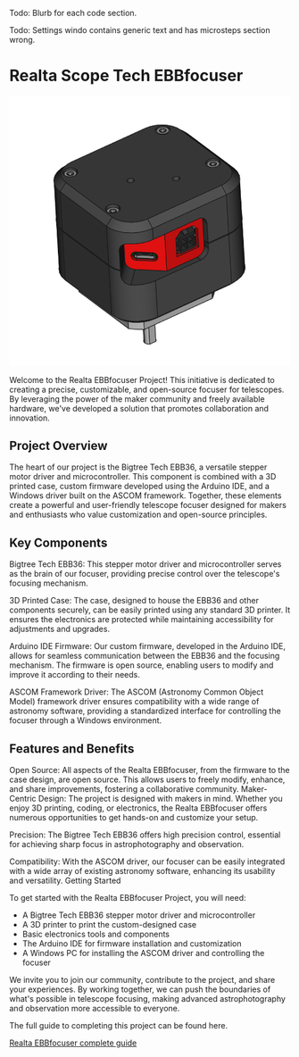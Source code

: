 Todo: Blurb for each code section.

Todo: Settings windo contains generic text and has microsteps section wrong.

# Realta Scope Tech EBBfocuser

![EBB36 Focuser Case](Guide/Images/EBB36FinishedRCA.png)

Welcome to the Realta EBBfocuser Project! This initiative is dedicated to creating a precise, customizable, and open-source focuser for telescopes. By leveraging the power of the maker community and freely available hardware, we've developed a solution that promotes collaboration and innovation.

## Project Overview

The heart of our project is the Bigtree Tech EBB36, a versatile stepper motor driver and microcontroller. This component is combined with a 3D printed case, custom firmware developed using the Arduino IDE, and a Windows driver built on the ASCOM framework. Together, these elements create a powerful and user-friendly telescope focuser designed for makers and enthusiasts who value customization and open-source principles.

## Key Components

Bigtree Tech EBB36: This stepper motor driver and microcontroller serves as the brain of our focuser, providing precise control over the telescope's focusing mechanism.

3D Printed Case: The case, designed to house the EBB36 and other components securely, can be easily printed using any standard 3D printer. It ensures the electronics are protected while maintaining accessibility for adjustments and upgrades.

Arduino IDE Firmware: Our custom firmware, developed in the Arduino IDE, allows for seamless communication between the EBB36 and the focusing mechanism. The firmware is open source, enabling users to modify and improve it according to their needs.

ASCOM Framework Driver: The ASCOM (Astronomy Common Object Model) framework driver ensures compatibility with a wide range of astronomy software, providing a standardized interface for controlling the focuser through a Windows environment.

## Features and Benefits

Open Source: All aspects of the Realta EBBfocuser, from the firmware to the case design, are open source. This allows users to freely modify, enhance, and share improvements, fostering a collaborative community.
Maker-Centric Design: The project is designed with makers in mind. Whether you enjoy 3D printing, coding, or electronics, the Realta EBBfocuser offers numerous opportunities to get hands-on and customize your setup.

Precision: The Bigtree Tech EBB36 offers high precision control, essential for achieving sharp focus in astrophotography and observation.

Compatibility: With the ASCOM driver, our focuser can be easily integrated with a wide array of existing astronomy software, enhancing its usability and versatility.
Getting Started

To get started with the Realta EBBfocuser Project, you will need:

+ A Bigtree Tech EBB36 stepper motor driver and microcontroller
+ A 3D printer to print the custom-designed case
+ Basic electronics tools and components
+ The Arduino IDE for firmware installation and customization
+ A Windows PC for installing the ASCOM driver and controlling the focuser

We invite you to join our community, contribute to the project, and share your experiences. By working together, we can push the boundaries of what's possible in telescope focusing, making advanced astrophotography and observation more accessible to everyone.

The full guide to completing this project can be found here.

[Realta EBBfocuser complete guide](../Guide/README.md)
